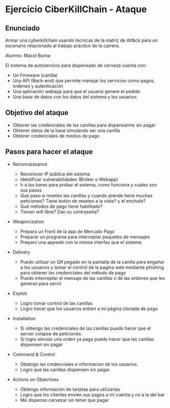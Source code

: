 # Ejercicio CiberKillChain - Ataque

## Enunciado

Armar una cyberkillchain usando técnicas de la matriz de Att&ck para un escenario relacionado al trabajo práctico de la carrera.

Alumno: Macol Burna

El sistema de autoservicio para dispensado de cerveza cuenta con:
 * Un Firmware (canilla)
 * Una API (Back-end) que permite manejar los servicios como pagos, órdenes y autenticación
 * Una aplicación webapp para que el usuario genere el pedido
 * Una base de datos con los datos del sistema y los usuarios

## Objetivo del ataque

 * Obtener las credenciales de las canillas para dispensarme sin pagar
 * Obtener datos de la base simulando ser una canilla
 * Obtener credenciales de medios de pago
       
## Pasos para hacer el ataque

* Reconnaissance
  - Reconocer IP pública del sistema
  - Identificar vulnerabilidades (Broker o Webapp)
  - Ir a los bares para probar el sistema, como funciona y cuales son sus pasos
  - Que paso si reseteo las canillas y cuando prende tiene muchas peticiones? Tiene botón de reseteo a la vista? y el enchufe?
  - Qué métodos de pago tiene habilitado?
  - Tienen wifi libre? Dan su contraseña?

* Weaponization
  - Prepara un Front de la app de Mercado Pago
  - Preparar un programa para interceptar paquetes de mensajes
  - Preparo una appweb con la misma interfaz que el sistema

* Delivery
  - Puedo utilizar un QR pegado en la pantalla de la canilla para engañar a los usuarios y tomar el control de la pagina web mediante phishing para obtener las credenciales del método de pago
  - Puedo interceptar el mensaje de las canillas o de las órdenes que les generan para servir

* Exploit
  - Logro tomar control de las canillas
  - Logro hacer que los usuarios entren a mi página clonada de pago

* Installation
  - Si obtengo las credenciales de las canillas puedo hacer que el server colapse de peticiones.
  - Si logro simular una orden ya paga puedo hacer que las canillas dispensen sin pagar

* Command & Control
  - Obtengo las credenciales e informacion de los usuarios.
  - Logro que las canillas dispensen sin pagar.
  
* Actions on Objectives
  - Obtengo información de tarjetas para utilizarlas
  - Logro que los clientes envíen sus pagos a mí cuenta y no a la del bar
  - Me dispenso cervezar sin tener que pagar

